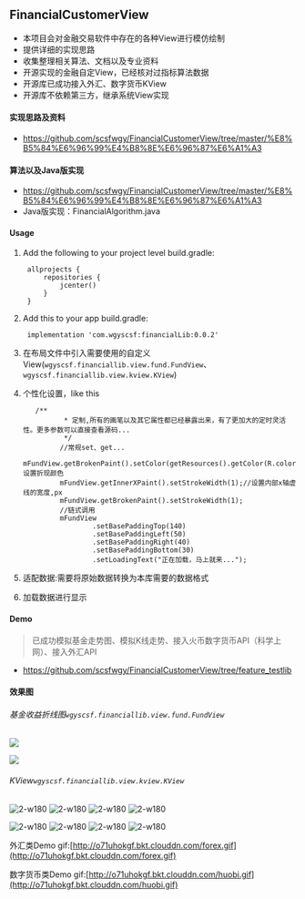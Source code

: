 ## FinancialCustomerView
* 本项目会对金融交易软件中存在的各种View进行模仿绘制
* 提供详细的实现思路
* 收集整理相关算法、文档以及专业资料
* 开源实现的金融自定View，已经核对过指标算法数据
* 开源库已成功接入外汇、数字货币KView
* 开源库不依赖第三方，继承系统View实现

#### 实现思路及资料
* https://github.com/scsfwgy/FinancialCustomerView/tree/master/%E8%B5%84%E6%96%99%E4%B8%8E%E6%96%87%E6%A1%A3

#### 算法以及Java版实现
* https://github.com/scsfwgy/FinancialCustomerView/tree/master/%E8%B5%84%E6%96%99%E4%B8%8E%E6%96%87%E6%A1%A3
* Java版实现：FinancialAlgorithm.java

#### Usage

1. Add the following to your project level build.gradle:

        allprojects {
        	repositories {
        		jcenter()
        	}
        }
        
2. Add this to your app build.gradle:

        implementation 'com.wgyscsf:financialLib:0.0.2'

3. 在布局文件中引入需要使用的自定义View(`wgyscsf.financiallib.view.fund.FundView`、`wgyscsf.financiallib.view.kview.KView`)
4. 个性化设置，like this

          /**
                 * 定制,所有的画笔以及其它属性都已经暴露出来，有了更加大的定时灵活性。更多参数可以直接查看源码...
                 */
                //常规set、get...
                mFundView.getBrokenPaint().setColor(getResources().getColor(R.color.colorAccent));//设置折现颜色
                mFundView.getInnerXPaint().setStrokeWidth(1);//设置内部x轴虚线的宽度,px
                mFundView.getBrokenPaint().setStrokeWidth(1);
                //链式调用
                mFundView
                        .setBasePaddingTop(140)
                        .setBasePaddingLeft(50)
                        .setBasePaddingRight(40)
                        .setBasePaddingBottom(30)
                        .setLoadingText("正在加载，马上就来...");


5. 适配数据:需要将原始数据转换为本库需要的数据格式
6. 加载数据进行显示


#### Demo
>  已成功模拟基金走势图、模拟K线走势、接入火币数字货币API（科学上网）、接入外汇API

* https://github.com/scsfwgy/FinancialCustomerView/tree/feature_testlib

#### 效果图

###### 基金收益折线图`wgyscsf.financiallib.view.fund.FundView`

![](https://github.com/scsfwgy/FinancialCustomerView/blob/master/img/v1.1_img_nopress.png?raw=true)

![](https://github.com/scsfwgy/FinancialCustomerView/blob/master/img/v1.1_img_press.png?raw=true)

###### KView`wgyscsf.financiallib.view.kview.KView`

![2-w180](http://o71uhokgf.bkt.clouddn.com/1.png?imageMogr2/thumbnail/!25p)
![2-w180](http://o71uhokgf.bkt.clouddn.com/2.png?imageMogr2/thumbnail/!25p)
![2-w180](http://o71uhokgf.bkt.clouddn.com/3.png?imageMogr2/thumbnail/!25p)
![2-w180](http://o71uhokgf.bkt.clouddn.com/4.png?imageMogr2/thumbnail/!25p)

![2-w180](http://o71uhokgf.bkt.clouddn.com/5.png?imageMogr2/thumbnail/!25p)
![2-w180](http://o71uhokgf.bkt.clouddn.com/6.png?imageMogr2/thumbnail/!25p)
![2-w180](http://o71uhokgf.bkt.clouddn.com/7.png?imageMogr2/thumbnail/!25p)
![2-w180](http://o71uhokgf.bkt.clouddn.com/8.png?imageMogr2/thumbnail/!25p)


外汇类Demo gif:[http://o71uhokgf.bkt.clouddn.com/forex.gif](http://o71uhokgf.bkt.clouddn.com/forex.gif)

数字货币类Demo gif:[http://o71uhokgf.bkt.clouddn.com/huobi.gif](http://o71uhokgf.bkt.clouddn.com/huobi.gif)
